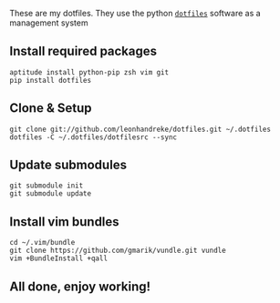 These are my dotfiles. They use the python [`dotfiles`](https://github.com/jbernard/dotfiles/) software as a management system

## Install required packages
	aptitude install python-pip zsh vim git
	pip install dotfiles

## Clone & Setup
	git clone git://github.com/leonhandreke/dotfiles.git ~/.dotfiles
	dotfiles -C ~/.dotfiles/dotfilesrc --sync

## Update submodules
	git submodule init
	git submodule update

## Install vim bundles
	cd ~/.vim/bundle
	git clone https://github.com/gmarik/vundle.git vundle
	vim +BundleInstall +qall

## All done, enjoy working!
